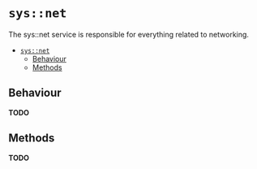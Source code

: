 # `sys::net`
The sys::net service is responsible for everything related to networking.

- [`sys::net`](#sysnet)
  - [Behaviour](#behaviour)
  - [Methods](#methods)

## Behaviour
**TODO**

## Methods
**TODO**